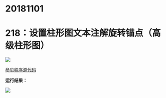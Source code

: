 # 20181101

# 218：设置柱形图文本注解旋转锚点（高级柱形图）

<img src="http://image.renkaigis.com/keepcoding/2018110101.png">

<a href="https://github.com/renkaigis/KeepCoding/tree/master/2018/11/01" target="_blank">参见程序源代码</a>

**运行结果：**

<img src="http://image.renkaigis.com/keepcoding/2018110102.png">